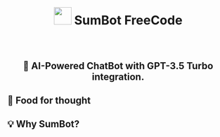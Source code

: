  <br> 
 
# <p align="center"> <img src="https://github.githubassets.com/images/icons/emoji/bowtie.png" width="40"> SumBot FreeCode

<br>

## <p align="center"> 🤖 AI-Powered ChatBot with GPT-3.5 Turbo integration.

## 💭 Food for thought

## :bulb: Why SumBot? 
 










#

